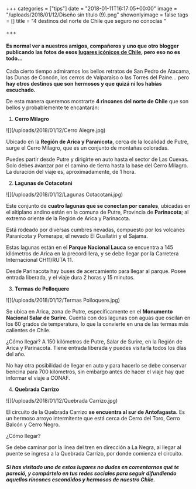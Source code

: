 +++
categories = ["tips"]
date = "2018-01-11T16:17:05+00:00"
image = "/uploads/2018/01/12/Diseño sin título (9).png"
showonlyimage = false
tags = []
title = "4 destinos del norte de Chile que seguro no conocías "

+++
#### Es normal ver a nuestros amigos, compañeros y uno que otro blogger publicando las fotos de esos [lugares icónicos de Chile](https://blog.pasajeschile.cl/post/10-lugares-que-demuestran-que-chile-es-magico/), pero eso no es todo...

Cada cierto tiempo admiramos los bellos retratos de San Pedro de Atacama, las Dunas de Concón, los cerros de Valparaíso o las Torres del Paine... pero **hay otros destinos que son hermosos y que quizá ni los habías escuchado.** 

De esta manera queremos mostrarte **4 rincones del norte de Chile** que son bellos y probablemente te encantarán: 

1. **Cerro Milagro**

![](/uploads/2018/01/12/Cerro Alegre.jpg)

Ubicado en la **Región de Arica y Paranicota**, cerca de la localidad de Putre, surge el Cerro Milagro, que es un conjunto de montañas coloradas.  

Puedes partir desde Putre y dirigirte en auto hasta el sector de Las Cuevas. Solo debes avanzar por el camino de tierra hasta la base del Cerro Milagro. La duración del viaje es, aproximadamente, de 1 hora. 

2. **Lagunas de Cotacotani**

![](/uploads/2018/01/12/Lagunas Cotacotani.jpg)

Este conjunto de **cuatro lagunas que se conectan por canales**, ubicadas en el altiplano andino están en la comuna de Putre, Provincia de **Parinacota**; al extremo oriente de la Región de Arica y Parinacota. 

Está rodeado por diversas cumbres nevadas, compuesto por los volcanes Paranicota y Pomerape, el nevado El Guallatiri y el Sajama. 

Estas lagunas están en el **Parque Nacional Lauca** se encuentra a 145 kilómetros de Arica en la precordillera, y se debe llegar por la Carretera Internacional CH11/RUTA 11. 

Desde Parinacota hay buses de acercamiento para llegar al parque. Posee entrada liberada, y el viaje dura 2 horas y 15 minutos. 

3. **Termas de Polloquere**

![](/uploads/2018/01/12/Termas Polloquere.jpg)

Se ubica en Arica, zona de Putre, específicamente en el **Monumento Nacional Salar de Surire**. Cuenta con dos lagunas con aguas que oscilan en los 60 grados de temperatura, lo que la convierte en una de las termas más calientes de Chile. 

¿Cómo llegar? A 150 kilómetros de Putre, Salar de Surire, en la Región de Arica y Parinacota. Tiene entrada liberada y puedes visitarla todos los días del año. 

No hay otra posibilidad de llegar en auto y para hacerlo se debe conservar bencina para 700 kilómetros, sin embargo antes de hacer el viaje hay que informar el viaje a CONAF.  

4. **Quebrada Carrizo**

![](/uploads/2018/01/12/Quebrada Carrizo.jpg)

El circuito de la Quebrada Carrizo **se encuentra al sur de Antofagasta.** Es un hermoso arroyo intermitente que está cerca de Cerro del Toro, Cerro Balcón y Cerro Negro. 

¿Cómo llegar?

Se debe caminar por la línea del tren en dirección a La Negra, al llegar al puente se ingresa a la Quebrada Carrizo, por donde comienza el circuito.

#### _Si has visitado uno de estos lugares no dudes en comentarnos qué te pareció, y compártelo en tus redes sociales para seguir difundiendo aquellos rincones escondidos y hermosos de nuestro Chile._ 

#### 